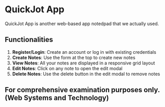 # QuickJot App
QuickJot App is another web-based app notedpad that we actually used. 

## Functionalities

1. **Register/Login**: Create an account or log in with existing credentials
2. **Create Notes**: Use the form at the top to create new notes
3. **View Notes**: All your notes are displayed in a responsive grid layout
4. **Edit Notes**: Click on any note to open the edit modal
5. **Delete Notes**: Use the delete button in the edit modal to remove notes

## For comprehensive examination purposes only. (Web Systems and Technology)
